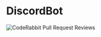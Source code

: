 # DiscordBot
![CodeRabbit Pull Request Reviews](https://img.shields.io/coderabbit/prs/github/innovateorange/DiscordBot?utm_source=oss&utm_medium=github&utm_campaign=innovateorange%2FDiscordBot&labelColor=171717&color=FF570A&link=https%3A%2F%2Fcoderabbit.ai&label=CodeRabbit+Reviews)
